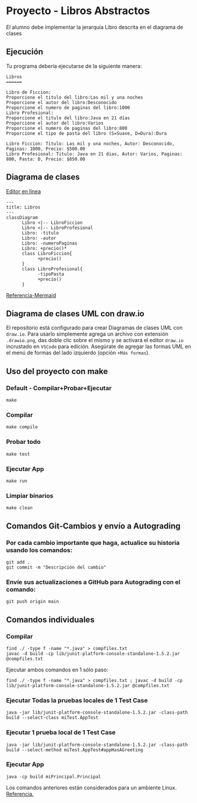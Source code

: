 # Proyecto - Libros Abstractos

El alumno debe implementar la jerarquía Libro descrita en el diagrama de clases

## Ejecución

Tu programa debería ejecutarse de la siguiente manera:

```
Libros
======

Libro de Ficcion:
Proporcione el titulo del libro:Las mil y una noches
Proporcione el autor del libro:Desconocido
Proporcione el numero de paginas del libro:1000
Libro Profesional:
Proporcione el titulo del libro:Java en 21 días
Proporcione el autor del libro:Varios
Proporcione el numero de paginas del libro:800
Proporcione el tipo de pasta del libro (S=Suave, D=Dura):Dura

Libro Ficcion: Titulo: Las mil y una noches, Autor: Desconocido, Paginas: 1000, Precio: $500.00
Libro Profesional: Titulo: Java en 21 dias, Autor: Varios, Paginas: 800, Pasta: D, Precio: $850.00
```

## Diagrama de clases
[Editor en línea](https://mermaid.live/)
```mermaid
---
title: Libros
---
classDiagram
      Libro <|-- LibroFiccion
      Libro <|-- LibroProfesional
      Libro: -titulo
      Libro: -autor
      Libro: -numeroPaginas
      Libro: +precio()*
      class LibroFiccion{
            +precio()
      }
      class LibroProfesional{
            -tipoPasta
            +precio()
      }
```
[Referencia-Mermaid](https://mermaid.js.org/syntax/classDiagram.html)

## Diagrama de clases UML con draw.io
El repositorio está configurado para crear Diagramas de clases UML con ```draw.io```. Para usarlo simplemente agrega un archivo con extensión ```.drawio.png```, das doble clic sobre el mismo y se activará el editor ```draw.io``` incrustado en ```VSCode``` para edición. Asegúrate de agregar las formas UML en el menú de formas del lado izquierdo (opción ```+Más formas```).

## Uso del proyecto con make

### Default - Compilar+Probar+Ejecutar
```
make
```
### Compilar
```
make compile
```
### Probar todo
```
make test
```
### Ejecutar App
```
make run
```
### Limpiar binarios
```
make clean
```
## Comandos Git-Cambios y envío a Autograding

### Por cada cambio importante que haga, actualice su historia usando los comandos:
```
git add .
git commit -m "Descripción del cambio"
```
### Envíe sus actualizaciones a GitHub para Autograding con el comando:
```
git push origin main
```
## Comandos individuales
### Compilar

```
find ./ -type f -name "*.java" > compfiles.txt
javac -d build -cp lib/junit-platform-console-standalone-1.5.2.jar @compfiles.txt
```
Ejecutar ambos comandos en 1 sólo paso:

```
find ./ -type f -name "*.java" > compfiles.txt ; javac -d build -cp lib/junit-platform-console-standalone-1.5.2.jar @compfiles.txt
```


### Ejecutar Todas la pruebas locales de 1 Test Case

```
java -jar lib/junit-platform-console-standalone-1.5.2.jar -class-path build --select-class miTest.AppTest
```
### Ejecutar 1 prueba local de 1 Test Case

```
java -jar lib/junit-platform-console-standalone-1.5.2.jar -class-path build --select-method miTest.AppTest#appHasAGreeting
```
### Ejecutar App
```
java -cp build miPrincipal.Principal
```
Los comandos anteriores están considerados para un ambiente Linux. [Referencia.](https://www.baeldung.com/junit-run-from-command-line)
